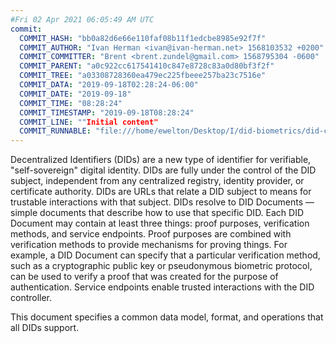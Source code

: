 ```yaml
---
#Fri 02 Apr 2021 06:05:49 AM UTC
commit:
  COMMIT_HASH: "bb0a82d6e66e110faf08b11f1edcbe8985e92f7f"
  COMMIT_AUTHOR: "Ivan Herman <ivan@ivan-herman.net> 1568103532 +0200"
  COMMIT_COMMITTER: "Brent <brent.zundel@gmail.com> 1568795304 -0600"
  COMMIT_PARENT: "a0c922cc617541410c847e8728c83a0d80bf3f2f"
  COMMIT_TREE: "a03308728360ea479ec225fbeee257ba23c7516e"
  COMMIT_DATA: "2019-09-18T02:28:24-06:00"
  COMMIT_DATE: "2019-09-18"
  COMMIT_TIME: "08:28:24"
  COMMIT_TIMESTAMP: "2019-09-18T08:28:24"
  COMMIT_LINE: ""Initial content"
  COMMIT_RUNNABLE: "file:///home/ewelton/Desktop/I/did-biometrics/did-core-dataset/analysis/gitinfo/bb0a82d6e66e110faf08b11f1edcbe8985e92f7f/snapshot/index.html"
---
```


<section id="abstract">
<p>
Decentralized Identifiers (DIDs) are a new type of identifier for
verifiable, "self-sovereign" digital identity. DIDs are fully under the
control of the DID subject, independent from any centralized registry,
identity provider, or certificate authority. DIDs are URLs that relate
a DID subject to means for trustable interactions with that subject.
DIDs resolve to DID Documents — simple documents that describe how to
use that specific DID. Each DID Document may contain at least three
things: proof purposes, verification methods, and service endpoints.
Proof purposes are combined with verification methods to provide mechanisms
for proving things. For example, a DID Document can specify that a particular
verification method, such as a cryptographic public key or pseudonymous
biometric protocol, can be used to verify a proof that was created for the
purpose of authentication. Service endpoints enable trusted interactions with
the DID controller.
    </p>
<p>
This document specifies a common data model, format, and operations
that all DIDs support.
    </p>
</section>
